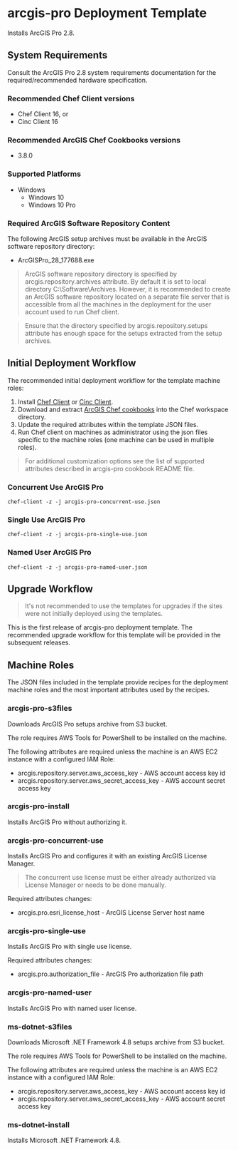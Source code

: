 # arcgis-pro Deployment Template

Installs ArcGIS Pro 2.8.

## System Requirements

Consult the ArcGIS Pro 2.8 system requirements documentation for the required/recommended hardware specification.

### Recommended Chef Client versions

* Chef Client 16, or
* Cinc Client 16

### Recommended ArcGIS Chef Cookbooks versions

* 3.8.0

### Supported Platforms

* Windows
  * Windows 10 
  * Windows 10 Pro

### Required ArcGIS Software Repository Content

The following ArcGIS setup archives must be available in the ArcGIS software repository directory:

* ArcGISPro_28_177688.exe

> ArcGIS software repository directory is specified by arcgis.repository.archives attribute. By default it is set to local directory C:\Software\Archives. However, it is recommended to create an ArcGIS software repository located on a separate file server that is accessible from all the machines in the deployment for the user account used to run Chef client.

> Ensure that the directory specified by arcgis.repository.setups attribute has enough space for the setups extracted from the setup archives.

## Initial Deployment Workflow

The recommended initial deployment workflow for the template machine roles:

1. Install [Chef Client](https://docs.chef.io/chef_install_script/) or [Cinc Client](https://cinc.sh/start/client/).
2. Download and extract [ArcGIS Chef cookbooks](https://github.com/Esri/arcgis-cookbook/releases) into the Chef workspace directory.
3. Update the required attributes within the template JSON files.
4. Run Chef client on machines as administrator using the json files specific to the machine roles (one machine can be used in multiple roles).

> For additional customization options see the list of supported attributes described in arcgis-pro cookbook README file.

### Concurrent Use ArcGIS Pro

```shell
chef-client -z -j arcgis-pro-concurrent-use.json
```

### Single Use ArcGIS Pro

```shell
chef-client -z -j arcgis-pro-single-use.json
```

### Named User ArcGIS Pro

```shell
chef-client -z -j arcgis-pro-named-user.json
```

## Upgrade Workflow

> It's not recommended to use the templates for upgrades if the sites were not initially deployed using the templates.

This is the first release of arcgis-pro deployment template. The recommended upgrade workflow for this template will be provided in the subsequent releases.

## Machine Roles

The JSON files included in the template provide recipes for the deployment machine roles and the most important attributes used by the recipes.  

### arcgis-pro-s3files

Downloads ArcGIS Pro setups archive from S3 bucket.

The role requires AWS Tools for PowerShell to be installed on the machine.  

The following attributes are required unless the machine is an AWS EC2 instance with a configured IAM Role:

* arcgis.repository.server.aws_access_key - AWS account access key id
* arcgis.repository.server.aws_secret_access_key - AWS account secret access key

### arcgis-pro-install

Installs ArcGIS Pro without authorizing it.

### arcgis-pro-concurrent-use

Installs ArcGIS Pro and configures it with an existing ArcGIS License Manager.

> The concurrent use license must be either already authorized via License Manager or needs to be done manually.

Required attributes changes:

* arcgis.pro.esri_license_host - ArcGIS License Server host name

### arcgis-pro-single-use

Installs ArcGIS Pro with single use license.

Required attributes changes:

* arcgis.pro.authorization_file - ArcGIS Pro authorization file path

### arcgis-pro-named-user

Installs ArcGIS Pro with named user license.

### ms-dotnet-s3files

Downloads Microsoft .NET Framework 4.8 setups archive from S3 bucket.

The role requires AWS Tools for PowerShell to be installed on the machine.  

The following attributes are required unless the machine is an AWS EC2 instance with a configured IAM Role:

* arcgis.repository.server.aws_access_key - AWS account access key id
* arcgis.repository.server.aws_secret_access_key - AWS account secret access key

### ms-dotnet-install

Installs Microsoft .NET Framework 4.8.
